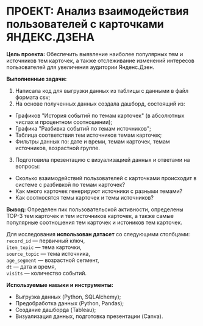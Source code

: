 # ПРОЕКТ: Анализ взаимодействия пользователей с карточками ЯНДЕКС.ДЗЕНA
**Цель проекта:** Обеспечить выявление наиболее популярных тем и источников тем карточек, а также отслеживание изменений интересов пользователей для увеличения аудитории Янденс.Дзен. 

**Выполненные задачи:**
1. Написала код для выгрузки данных из таблицы с данными в файл формата csv;
2. На основе полученных данных создала дашборд, состоящий из:
- Графиков "История событий по темам карточек" (в абсолютных числах и процентном соотношении);
- Графика "Разбивка событий по темам источников";
- Таблица соответствия тем источников темам карточек;
- Фильтры данных по: дате и времи, темам карточек, темам источников, возрастной группе.
3. Подготовила презентацию с визуализацией данных и ответами на вопросы:
  - Cколько взаимодействий пользователей с карточками происходит в системе с разбивкой по темам карточек?
  - Как много карточек генерируют источники с разными темами?
  - Как соотносятся темы карточек и темы источников?
    
**Вывод:**  Определен пик пользовательской активности, определены ТОР-3 тем карточек и тем источников карточек, а также самые популярные
соотношения тем карточек и истоников тем карточек.
  
Для исследования **использован датасет** со следующими столбцами:  
`record_id` — первичный ключ,   
`item_topic` — тема карточки,  
`source_topic` — тема источника,  
`age_segment` — возрастной сегмент,  
`dt` — дата и время,  
`visits` — количество событий.    

**Используемые навыки и инструменты:**
* Выгрузка данных (Python, SQLAlchemy);
* Предобработка данных (Python, Pandas);
* Создание дашборда (Tableau);
* Визуализация данных, подготовка презентации (Canva).
